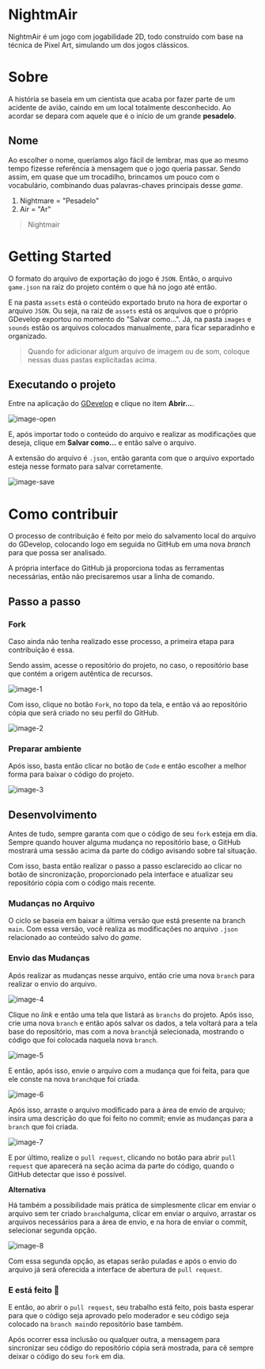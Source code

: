 # NightmAir

NightmAir é um jogo com jogabilidade 2D, todo construído com base na técnica de Pixel Art, simulando um dos jogos clássicos.

# Sobre

A história se baseia em um cientista que acaba por fazer parte de um acidente de avião, caindo em um local totalmente desconhecido. Ao acordar se depara com aquele que é o início de um grande **pesadelo**.

## Nome

Ao escolher o nome, queríamos algo fácil de lembrar, mas que ao mesmo tempo fizesse referência à mensagem que o jogo queria passar. Sendo assim, em quase que um trocadilho, brincamos um pouco com o vocabulário, combinando duas palavras-chaves principais desse *game*.

1. Nightmare = "Pesadelo"
2. Air = "Ar"

> Nightmair

# Getting Started

O formato do arquivo de exportação do jogo é `JSON`. Então, o arquivo `game.json` na raiz do projeto contém o que há no jogo até então.

E na pasta `assets` está o conteúdo exportado bruto na hora de exportar o arquivo `JSON`. Ou seja, na raiz de `assets` está os arquivos que o próprio GDevelop exportou no momento do "Salvar como...". Já, na pasta `images` e `sounds` estão os arquivos colocados manualmente, para ficar separadinho e organizado.

> Quando for adicionar algum arquivo de imagem ou de som, coloque nessas duas pastas explicitadas acima.

## Executando o projeto

Entre na aplicação do [GDevelop](https://gdevelop.io/download) e clique no item **Abrir...**.

![image-open]

E, após importar todo o conteúdo do arquivo e realizar as modificações que deseja, clique em **Salvar como...** e então salve o arquivo.

A extensão do arquivo é `.json`, então garanta com que o arquivo exportado esteja nesse formato para salvar corretamente.

![image-save]

# Como contribuir

O processo de contribuição é feito por meio do salvamento local do arquivo do GDevelop, colocando logo em seguida no GitHub em uma nova *branch* para que possa ser analisado.

A própria interface do GitHub já proporciona todas as ferramentas necessárias, então não precisaremos usar a linha de comando.

## Passo a passo

### Fork
Caso ainda não tenha realizado esse processo, a primeira etapa para contribuição é essa.

Sendo assim, acesse o repositório do projeto, no caso, o repositório base que contém a origem autêntica de recursos.

![image-1]

Com isso, clique no botão `Fork`, no topo da tela, e então vá ao repositório cópia que será criado no seu perfil do GitHub.

![image-2]

### Preparar ambiente

Após isso, basta então clicar no botão de `Code` e então escolher a melhor forma para baixar o código do projeto.

![image-3]

## Desenvolvimento

Antes de tudo, sempre garanta com que o código de seu `fork` esteja em dia. Sempre quando houver alguma mudança no repositório base, o GitHub mostrará uma sessão acima da parte do código avisando sobre tal situação.

Com isso, basta então realizar o passo a passo esclarecido ao clicar no botão de sincronização, proporcionado pela interface e atualizar seu repositório cópia com o código mais recente.

### Mudanças no Arquivo

O ciclo se baseia em baixar a última versão que está presente na branch `main`. Com essa versão, você realiza as modificações no arquivo `.json` relacionado ao conteúdo salvo do *game*.

### Envio das Mudanças

Após realizar as mudanças nesse arquivo, então crie uma nova `branch` para realizar o envio do arquivo.

![image-4]

Clique no *link* e então uma tela que listará as `branchs` do projeto. Após isso, crie uma nova `branch` e então após salvar os dados, a tela voltará para a tela base do repositório, mas com a nova `branch`já selecionada, mostrando o código que foi colocada naquela nova `branch`.

![image-5]

E então, após isso, envie o arquivo com a mudança que foi feita, para que ele conste na nova `branch`que foi criada.

![image-6]

Após isso, arraste o arquivo modificado para a área de envio de arquivo; insira uma descrição do que foi feito no commit; envie as mudanças para a `branch` que foi criada.

![image-7]

E por último, realize o `pull request`, clicando no botão para abrir `pull  request` que aparecerá na seção acima da parte do código, quando o GitHub detectar que isso é possível.

**Alternativa**

Há também a possibilidade mais prática de simplesmente clicar em enviar o arquivo sem ter criado `branch`alguma, clicar em enviar o arquivo, arrastar os arquivos necessários para a área de envio, e na hora de enviar o commit, selecionar segunda opção.

![image-8]

Com essa segunda opção, as etapas serão puladas e após o envio do arquivo já será oferecida a interface de abertura de `pull request`.

### E está feito 🎉

E então, ao abrir o `pull request`, seu trabalho está feito, pois basta esperar para que o código seja aprovado pelo moderador e seu código seja colocado na `branch main`do repositório base também.

Após ocorrer essa inclusão ou qualquer outra, a mensagem para sincronizar seu código do repositório cópia será mostrada, para cê sempre deixar o código do seu `fork` em dia.

[image-1]: ./.github/1.jpg
[image-2]: ./.github/2.jpg
[image-3]: ./.github/3.jpg
[image-4]: ./.github/4.jpg
[image-5]: ./.github/5.jpg
[image-6]: ./.github/6.jpg
[image-7]: ./.github/7.jpg
[image-8]: ./.github/8.jpg
[image-save]: ./.github/save.png
[image-open]: ./.github/open.png